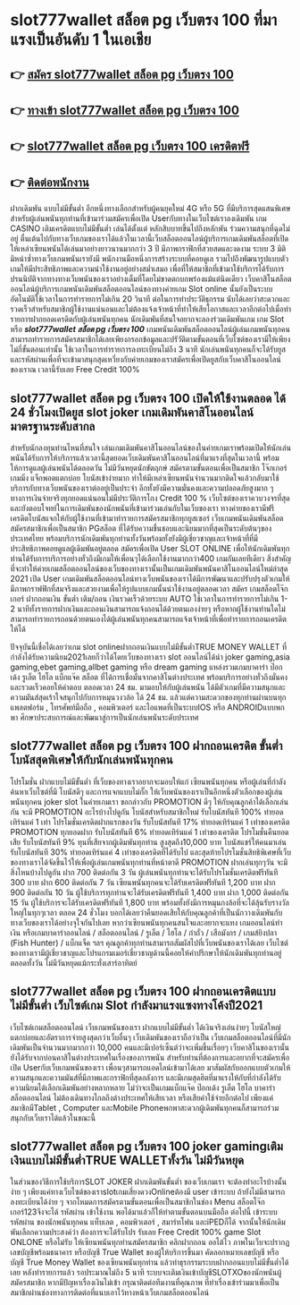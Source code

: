 # slot777wallet สล็อต pg เว็บตรง 100  ที่มาแรงเป็นอันดับ 1 ในเอเชีย

## 👉 [สมัคร slot777wallet สล็อต pg เว็บตรง 100](https://slot777wallet.com/)
## 👉 [ทางเข้า slot777wallet สล็อต pg เว็บตรง 100](https://slot777wallet.com/)
## 👉 [slot777wallet สล็อต pg เว็บตรง 100 เครดิตฟรี](https://slot777wallet.com/)
## 👉 [ติดต่อพนักงาน](https://slot777wallet.com/)


ฝากเดิมพัน แบบไม่มีขั้นต่ำ  อีกหนึ่งทางเลือกสำหรับผู้คนยุคใหม่ 4G หรือ 5G ที่มีบริการสุดแสนพิเศษสำหรับผู้เล่นพนันทุกท่านที่เข้ามาร่วมสมัครเพื่อเปิด Userกับทางในเว็บไซต์เราลงเดิมพัน เกม CASINO  เติมเครดิตแบบไม่มีขั้นต่ำ เล่นได้ตั้งแต่ หลักสิบบาทขึ้นไปถึงหลักพัน ร่วมความสนุกที่ฉุดไม่อยู่ ตื่นเต้นไปกับทางเว็บเกมของเราได้แล้วในเวลานี้เว็บสล็อตออนไลน์ผู้บริการเกมเดิมพันสล็อตที่เปิดให้เหล่าเซียนพนันได้เล่นมาอย่างยาวนานมากกว่า 3 ปี มีภาพกราฟิกที่สวยสดและงดงาม ระบบ 3 มิติ
มิหนำซ้ำทางเว็บเกมพนันเรายังมี พนักงานมือหนึ่งการสร้างระบบที่คอยดูเล  รวมไปถึงพัฒนารูปแบบตัวเกมให้มีประสิทธิภาพและความน่าใช้งานอยู่อย่างสม่ำเสมอ เพื่อที่ให้สมาชิกที่เข้ามาใช้บริการได้รับการปรนนิบัติจากทางทางเว็บพนันของเราอย่างเต็มที่โดยไม่ขาดตกบกพร่องแม้แต่นิดเดียว เว็บคาสิโนสล็อตออนไลน์ผู้บริการเกมพนันเดิมพันสล็อตออนไลน์ของทางค่ายเกม Slot online นั้นยังเป็นระบบ อัตโนมัติใช้เวลาในการทำรายการไม่เกิน 20 วินาที ต่อในการทำประวัติธุกรรม นับได้เลยว่าสะดวกและรวดเร็วสำหรับสมาชิกผู้ใช้งานแน่นอนและไม่ต้องแจ้งเจ้าหน้าที่ทำให้เสียโอกาสและเวลาอีกต่อไปเมื่อทำรายการฝากยอดเครดิตกับผู้เล่นพนันทุกคน
นักเดิมพันที่สนใจอยากจะลองร่วมเดิมพันเกม เกม Slot  หรือ ***slot777wallet สล็อต pg เว็บตรง 100*** เกมพนันเดิมพันสล็อตออนไลน์ผู้เล่นเกมพนันทุกคนสามารถทำรายการสมัครสมาชิกได้เลยเพียงกรอกข้อมูลและปรัวัติตามขั้นตอนที่เว็บไซต์ของเรามีให้เพียงไม่กี่ขั้นตอนเท่านั้น ใช้เวลาในการทำรายการลงทะเบียนไม่ถึง 3 นาที นักเล่นพนันทุกคนก็จะได้รับยูสและรหัสผ่านเพื่อที่จะเข้ามาสนุกสุดเหวี่ยงกับค่ายเกมของเราสมัครเพื่อเปิดยูสกับเว็บคาสิโนออนไลน์ของเราณ เวลานี้รับเลย Free Credit 100%

## slot777wallet สล็อต pg เว็บตรง 100 เปิดให้ใช้งานตลอด ได้ 24 ชั่วโมงเปิดยูส slot joker เกมเดิมพันคาสิโนออนไลน์มาตรฐานระดับสากล

สำหรับนักลงทุนท่านไหนที่สนใจ เล่นเกมเดิมพันคาสิโนออนไลน์ของในค่ายเกมเราพร้อมเปิดให้นักเล่นพนันได้รับการให้บริการแล้วเวลานี้สุดยอดเว็บเดิมพันคาสิโนออนไลน์ที่มาแรงที่สุดในเวลานี้ พร้อมให้การดูแลผู้เล่นพนันได้ตลอดวัน ไม่มีวันหยุดนักขัตฤกษ์ สมัครตามขั้นตอนเพื่อเป็นสมาชิก โจ๊กเกอร์เกมมิ่ง แจ็กพอตแตกบ่อย โบนัสเข้าง่ายมาก ทำให้มีเหล่าเซียนพนันจำนวนมากติดใจแล้วกลับมาใช้บริการกับทางเว็บพนันของเราต่ออยู่เป็นประจำ อีกทั้งยังมีความมั่นคงและความปลอดภัยสูงมาก ๆ ทางการเงินจ่ายจริงทุกยอดแน่นอนไม่มีประวัติการโกง Credit 100 % เว็บไซต์ของเราควบวงจรที่สุดและยังตอบโจทย์ในการเดิมพันของนักพนันที่เข้ามาร่วมเล่นกับในเว็บของเรา
ทางค่ายของเรามีฟรีเครดิตโบนัสแจกให้กับผู้ใช้งานที่เข้ามาทำรายการสมัครสมาชิกทุกยูสเซอร์ เว็บเกมพนันเดิมพันสล็อตสมัครสมาชิกเพื่อเป็นสมาชิก PGสล็อต ที่ได้รับความชื่นชอบและนิยมมากที่สุดเป็นระดับต้นๆของประเทศไทย พร้อมบริการนักเดิมพันทุกท่านทั้งวันพร้อมทั้งยังมีผู้เชี่ยวชาญและเจ้าหน้าที่ที่มีประสิทธิภาพคอยดูแลผู้เดิมพันอยู่ตลอด สมัครเพื่อเปิด User SLOT ONLINE เพื่อให้นักเดิมพันทุกท่านได้รับการบริการอย่างทั่วถึงมีเกมให้เพื่อนๆได้เลือกใช้งานมากกว่า400 เกมกันเลยทีเดียว
สิ่งสำคัญที่จะทำให้ค่ายเกมสล็อตออนไลน์ของเว็บของทางเรานั้นเป็นเกมเดิมพันพนันคาสิโนออนไลน์ใหม่ล่าสุด 2021 เปิด User  เกมเดิมพันสล็อตออนไลน์ทางเว็บพนันของเราได้มีการพัฒนาและปรับปรุงตัวเกมให้มีภาพกราฟฟิกที่สมจริงและสวยงามเพื่อให้รูปแบบเกมนั้นน่าใช้งานอยู่ตลอดเวลา สมัคร เกมสล็อตโจ๊กเกอร์ ฝากถอนเงิน ขั้นต่ำ เติม/ถอน เงินรวดเร็วด้วยระบบ AUTO ใช้เวลาในการทำรายการไม่เกิน 1-2 นาทีทั้งรายการฝากเงินและถอนเงินสามารถแจ้งถอนได้ด้วยตนเองง่ายๆ หรือหากผู้ใช้งานท่านใดไม่สามารถทำรายการถอนด้วยตนเองได้ผู้เล่นพนันทุกคนสามารถแจ้งเจ้าหน้าที่เพื่อทำรายการถอนเครดิตให้ได้

ปัจจุบันนี้เชื่อได้เลยว่าเกม slot onlineฝากถอนเงินแบบไม่มีขั้นต่ำTRUE MONEY WALLET ที่กำลังได้รับความนิยม2021เลยก็ว่าได้โดยเว็บของทางเรา slot ออนไลน์ได้นำ  joker gaming,asia gaming,ebet gaming,allbet gaming หรือ dream gaming แหล่งรวมเกมบาคาร่า ป๊อกเด้ง รูเล็ต ไฮโล แบ็กแจ๊ค สล็อต ที่ได้การเชื่อมั่นจากคาสิโนต่างประเทศ พร้อมบริการอย่างทั่วถึงมั่นคงและรวดเร็วคอยให้คำตอบ ตลอดเวลา 24 ชม. มามอบให้กับผู้เล่นพนัน ได้มีตัวเกมที่มีความสนุกและความมันส์สุดเร้าใจสนุกไปกับการหมุนวงวล้อ ได้ 24 ชม. แล้วแต่ความสะดวกของทุกท่านผ่านบนทุกแพลตฟอร์ม , โทรศัพท์มือถือ , คอมพิวเตอร์ และไอแพดที่เป็นระบบIOS หรือ ANDROIDแบบพกพา ศึกษาประสบการณ์และพัฒนาสู่การเป็นนักเล่นพนันระดับประเทศ

## slot777wallet สล็อต pg เว็บตรง 100 ฝากถอนเครดิต ขั้นต่ำ โบนัสสุดพิเศษให้กับนักเล่นพนันทุกคน

โปรโมชั่น ฝากแบบไม่มีขั้นต่ำ ที่เว็บของทางเราอยากจะมอบให้แก่  เซียนพนันทุกคน หรือผู้เล่นที่กำลังค้นหาเว็บไซต์ที่มี โบนัสดีๆ และการแจกแบบไม่กั๊ก ให้เว็บพนันของเราเป็นอีกหนึ่งตัวเลือกของผู้เล่นพนันทุกคน joker slot ในค่ายเกมเรา ขอกล่าวกับ PROMOTION ดีๆ ให้กับคุณลูกค้าได้เลือกเล่นกัน จะมี PROMOTION อะไรบ้างไปดูกัน
โบนัสสำหรับสมาชิกใหม่ รับโบนัสทันที 100% ทำยอดเทิร์นแค่ 1 เท่า
โปรโมชั่นเครดิตฝากแรกของวัน รับโบนัสทันที 17% ทำยอดเทิร์นแค่ 1 เท่าของเครดิต
 PROMOTION ทุกยอดฝาก รับโบนัสทันที 6% ทำยอดเทิร์นแค่ 1 เท่าของเครดิต
โปรโมชั่นคืนยอดเสีย รับโบนัสทันที 9% ทุนที่เสียจากผู้เดิมพันทุกท่าน สูงสุดถึง10,000 บาท
โบนัสแชร์ให้คนมาเล่น รับโบนัสทันที 30% ทำยอดเทิร์นแค่ 4 เท่าของเครดิตที่ได้รับไป
และสุดท้ายโปรโมชั่นสิทธิพิเศษที่เว็บของทางเราได้จัดขึ้นไว้ให้เพื่อผู้เล่นเกมพนันทุกท่านที่หน้าตาดี  PROMOTION ฝากเล่นทุกๆวัน จะมีสิ่งไหนบ้างไปดูกัน
ฝาก 700 ติดต่อกัน 3 วัน ผู้เล่นพนันทุกท่านจะได้รับโปรโมชั่นเครดิตฟรีทันที 300 บาท
ฝาก 600 ติดต่อกัน 7 วัน เซียนพนันทุกคนจะได้รับเครดิตฟรีทันที 1,200 บาท
ฝาก 900 ติดต่อกัน 10 วัน ผู้ใช้บริการทุกท่านจะได้รับเครดิตฟรีทันที 1,400 บาท
ฝาก 1,000 ติดต่อกัน 15 วัน ผู้ใช้บริการจะได้รับเครดิตฟรีทันที 1,800 บาท
พร้อมทั้งยังมีการหมุนกงล้อที่จะได้ลุ้นรับรางวัลใหญ่ในทุกๆเวลา ตลอด 24 ชั่วโมง บอกได้เลยว่าคืนยอดเสียให้กับคุณลูกค้าที่เป็นนักวางเดิมพันกับทางเว็บของเราได้อย่างจุใจกันไปเลย หากว่าเซียนพนันทุกคนสนใจและอยากจะแทง เกมออนไลน์ทำเงิน หรือเกมบาคาร่าออนไลน์ / สล็อตออนไลน์ / รูเล็ต / ไฮโล / กำถั่ว / เสือมังกร / เกมส์ยิงปลา (Fish Hunter) / แบ็กแจ็ค ฯลฯ คุณลูกค้าทุกท่านสามารถสัมผัสไปที่เว็บพนันของเราได้เลย เว็บไซต์ของทางเรามีผู้เชี่ยวชาญและโปรแกรมเมอร์เชี่ยวชาญด้านนี้คอยให้คำปรึกษาให้นักเดิมพันทุกท่านอยู่ ตลอดทั้งวัน ไม่มีวันหยุดแม้กระทั่งเสาร์อาทิตย์

## slot777wallet สล็อต pg เว็บตรง 100 ฝากถอนเครดิตแบบไม่มีขั้นต่ำ  เว็บไซต์เกม Slot กำลังมาแรงแซงทางโค้งปี2021

เว็บไซต์เกมสล็อตออนไลน์ เว็บเกมพนันของเรา ฝากแบบไม่มีขั้นต่ำ ได้เงินจริงเล่นง่ายๆ โบนัสใหญ่แตกบ่อยและอัตราการจ่ายสูงสุดกว่าเว็บอื่นๆ เว็บเดิมพันของเราถือว่าเป็น เว็บเกมสล็อตออนไลน์ที่มีนักเดิมพันเป็นจำนวนมากมากกว่า 10,000 คนและมีเปอร์เซ็นต์ว่าจะเพิ่มขึ้นเรื่อยๆ เว็บคาสิโนของเรานั้นยังได้รับจากบ่อนคาสิโนต่างประเทศในเรื่องของการพนัน สำหรับท่านที่ต้องการและอยากที่จะสมัครเพื่อเปิด Userกับเว็บเกมพนันของเรา เพื่อนๆสามารถแอดไลน์เข้ามาได้เลย
	มาสัมผัสกับออกแบบตัวเกมให้ความสนุกและความมันส์ที่มีภาพและกราฟิกที่สุดอลังการ และมีเกมสุดฮิตที่มาแรงให้กับที่กำลังได้รับความนิยมได้เลือกเดิมพันอย่างหลากหลาย  ไม่ว่าจะเป็นเกมแบ็กแจ๊ค ป๊อกเด้ง รูเล็ต ไฮโล บาคาร่า สล็อตออนไลน์ ไม่ต้องเดินทางไกลถึงต่างประเทศให้เสียเวลา หรือเสียค่าใช้จ่ายอีกต่อไป เพียงแค่สมาชิกมีTablet , Computer และMobile Phoneพกพาสะดวกผู้เดิมพันทุกคนก็สามารถร่วมสนุกกับเว็บเราได้แล้วในขณะนี้

## slot777wallet สล็อต pg เว็บตรง 100 joker gamingเติมเงินแบบไม่มีขั้นต่ำTRUE WALLETทั้งวัน ไม่มีวันหยุด

ในส่วนของวิธีการใช้บริการSLOT JOKER ฝากเดิมพันขั้นต่ำ ของเว็บเกมเรา จะต้องทำอะไรบ้างนั้น ง่าย ๆ เพียงแค่ทางเว็บไซต์ของเราslotเกมเสี่ยงดวงOnlineต้องมี user เข้าระบบ ถ้ายังไม่มีสามารถลงทะเบียนได้ง่าย ๆ จากโหมดการสมัครตามขั้นตอนเพื่อเป็นสมาชิกในช่อง Menu สล็อตโจ๊กเกอร์123จึงจะได้ รหัสผ่าน เข้าใช้งาน พอได้มาแล้วก็ให้ทำตามขั้นตอนบนมือถือ ต่อไปนี้
เข้าระบบ รหัสผ่าน  ของนักพนันทุกคน แท็บเลต , คอมพิวเตอร์ , สมาร์ทโฟน และiPEDก็ได้
จากนั้นให้นักเดิมพันเลือกความประสงค์ว่า ต้องการจะได้รับโปร รับเลย Free Credit 100% game Slot ONLONE หรือไม่รับ
ให้เซียนพนันทุกท่านสมัครสมาชิก คลิกฝากถอน ออโต้ไว ภาพในเว็บจะปรากฏเลขบัญชีพร้อมธนาคาร หรือบัญชี True Wallet ของผู้ให้บริการขึ้นมา
คัดลอกหมายเลขบัญชี หรือบัญชี  True Money Wallet ของเซียนพนันทุกท่าน แล้วทำธุรกรรมระบบฝากถอนแบบไม่มีขั้นต่ำได้เลย
หลังทำรายการแล้ว รอประมาณไม่ถึง 5 นาที ระบบจะเติมเงินเข้าบัญชีSLOTXOของนักพนันผู้สมัครสมาชิก
หากมีปัญหาเรื่องเงินไม่เข้า กรุณาติดต่อทีมงานที่คุณภาพ ที่ทำเรื่องเข้าร่วมมาเพื่อเป็นสมาชิกผ่านช่องทางการติดต่อที่แนบเอาไว้ทางหน้าเว็บเกมสล็อตออนไลน์


